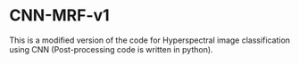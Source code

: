 # CNN-MRF-v1
This is a modified version of the code for Hyperspectral image classification using CNN (Post-processing code is written in python).
